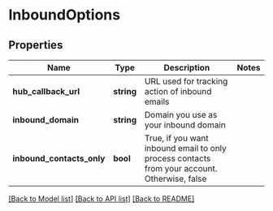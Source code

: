 # InboundOptions

## Properties
Name | Type | Description | Notes
------------ | ------------- | ------------- | -------------
**hub_callback_url** | **string** | URL used for tracking action of inbound emails | 
**inbound_domain** | **string** | Domain you use as your inbound domain | 
**inbound_contacts_only** | **bool** | True, if you want inbound email to only process contacts from your account. Otherwise, false | 

[[Back to Model list]](../README.md#documentation-for-models) [[Back to API list]](../README.md#documentation-for-api-endpoints) [[Back to README]](../README.md)


